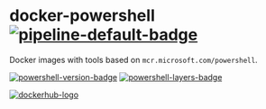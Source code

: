 # docker-powershell [![pipeline-default-badge][]][pipeline-default-link]

[pipeline-default-badge]: https://gitlab.com/joeltimothyoh/docker-powershell/badges/master/pipeline.svg
[pipeline-default-link]: https://hub.docker.com/r/joeltimothyoh/powershell

Docker images with tools based on `mcr.microsoft.com/powershell`.

[![powershell-version-badge][]][powershell-metadata-link] [![powershell-layers-badge][]][powershell-metadata-link]

[powershell-version-badge]: https://images.microbadger.com/badges/version/joeltimothyoh/powershell.svg
[powershell-layers-badge]: https://images.microbadger.com/badges/image/joeltimothyoh/powershell.svg
[powershell-metadata-link]: https://microbadger.com/images/joeltimothyoh/powershell

[![dockerhub-logo][]][dockerhub-link]

[dockerhub-logo]: https://img.shields.io/badge/docker%20hub-joeltimothyoh/powershell-blue.svg?logo=docker&logoColor=2596EC&color=29405B&label=&labelColor=&style=popout-square
[dockerhub-link]: https://hub.docker.com/r/joeltimothyoh/powershell
